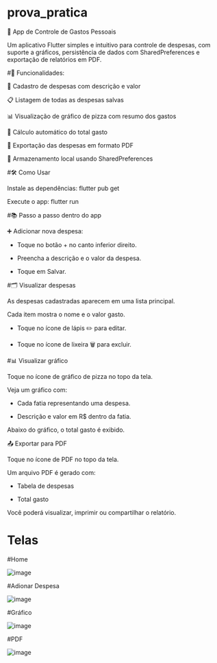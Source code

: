 # prova_pratica


📱 App de Controle de Gastos Pessoais 

Um aplicativo Flutter simples e intuitivo para controle de despesas, com suporte a gráficos, persistência de dados com SharedPreferences e exportação de relatórios em PDF.


#🚀 Funcionalidades:

💸 Cadastro de despesas com descrição e valor 

📋 Listagem de todas as despesas salvas 

📊 Visualização de gráfico de pizza com resumo dos gastos 

🧮 Cálculo automático do total gasto 

📁 Exportação das despesas em formato PDF 

💾 Armazenamento local usando SharedPreferences


#🛠️ Como Usar

Instale as dependências: flutter pub get

Execute o app: flutter run


#📚 Passo a passo dentro do app 

➕ Adicionar nova despesa:

- Toque no botão + no canto inferior direito.

- Preencha a descrição e o valor da despesa.
  
- Toque em Salvar.


#🗂️ Visualizar despesas

As despesas cadastradas aparecem em uma lista principal. 

Cada item mostra o nome e o valor gasto.

  - Toque no ícone de lápis ✏️ para editar.
  
  - Toque no ícone de lixeira 🗑️ para excluir.

  
#📊 Visualizar gráfico 

Toque no ícone de gráfico de pizza no topo da tela. 

Veja um gráfico com:

  - Cada fatia representando uma despesa.

  - Descrição e valor em R$ dentro da fatia. 

Abaixo do gráfico, o total gasto é exibido.

📤 Exportar para PDF 

Toque no ícone de PDF no topo da tela. 

Um arquivo PDF é gerado com:

  - Tabela de despesas

  - Total gasto
  
Você poderá visualizar, imprimir ou compartilhar o relatório.


# Telas

#Home

![image](https://github.com/user-attachments/assets/6a58ed2e-3e6e-4cc1-86ef-cfd852afb25e)

#Adionar Despesa

![image](https://github.com/user-attachments/assets/e665b65a-b0b7-4478-a7df-a3099bbddab7)

#Gráfico

![image](https://github.com/user-attachments/assets/8c241580-dd10-468e-a5cc-209140b24650)

#PDF

![image](https://github.com/user-attachments/assets/10851449-b75a-46b7-924a-3a5f8703332b)

